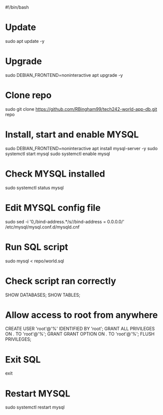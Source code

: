 #!/bin/bash

# Update
sudo apt update -y

# Upgrade
sudo DEBIAN_FRONTEND=noninteractive apt upgrade -y

# Clone repo
sudo git clone https://github.com/RBingham99/tech242-world-app-db.git repo

# Install, start and enable MYSQL
sudo DEBIAN_FRONTEND=noninteractive apt install mysql-server -y
sudo systemctl start mysql
sudo systemctl enable mysql

# Check MYSQL installed
sudo systemctl status mysql

# Edit MYSQL config file
sudo sed -i '0,/bind-address.*/s//bind-address            = 0.0.0.0/' /etc/mysql/mysql.conf.d/mysqld.cnf

<!-- # Access MYSQL
sudo mysql -->

# Run SQL script
sudo mysql < repo/world.sql

# Check script ran correctly
SHOW DATABASES;
SHOW TABLES;

# Allow access to root from anywhere
CREATE USER 'root'@'%' IDENTIFIED BY 'root';
GRANT ALL PRIVILEGES ON *.* TO 'root'@'%';
GRANT GRANT OPTION ON *.* TO 'root'@'%';
FLUSH PRIVILEGES;

# Exit SQL
exit

# Restart MYSQL
sudo systemctl restart mysql